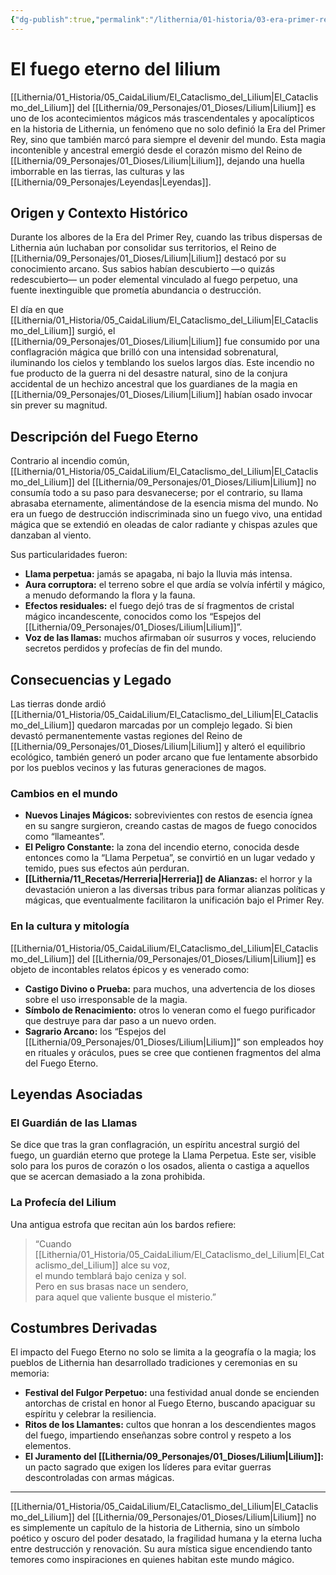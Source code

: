 ```yaml
---
{"dg-publish":true,"permalink":"/lithernia/01-historia/03-era-primer-rey/el-fuego-eterno-del-lilium/","title":"Lithernia/[[01_Historia/05_CaidaLilium/Lithernia/01_Historia/08_EraActual/El_Cataclismo_del_Lilium|El_Cataclismo_del_Lilium|Lithernia/01_Historia/08_EraActual/El_Cataclismo_del_Lilium|El_Cataclismo_del_Lilium del Lilium","tags":["lithernia","evento","magia","historia"]}
---
```


# El fuego eterno del lilium

[[Lithernia/01_Historia/05_CaidaLilium/El_Cataclismo_del_Lilium\|El_Cataclismo_del_Lilium]] del [[Lithernia/09_Personajes/01_Dioses/Lilium\|Lilium]] es uno de los acontecimientos mágicos más trascendentales y apocalípticos en la historia de Lithernia, un fenómeno que no solo definió la Era del Primer Rey, sino que también marcó para siempre el devenir del mundo. Esta magia incontenible y ancestral emergió desde el corazón mismo del Reino de [[Lithernia/09_Personajes/01_Dioses/Lilium\|Lilium]], dejando una huella imborrable en las tierras, las culturas y las [[Lithernia/09_Personajes/Leyendas\|Leyendas]].

## Origen y Contexto Histórico

Durante los albores de la Era del Primer Rey, cuando las tribus dispersas de Lithernia aún luchaban por consolidar sus territorios, el Reino de [[Lithernia/09_Personajes/01_Dioses/Lilium\|Lilium]] destacó por su conocimiento arcano. Sus sabios habían descubierto —o quizás redescubierto— un poder elemental vinculado al fuego perpetuo, una fuente inextinguible que prometía abundancia o destrucción.

El día en que [[Lithernia/01_Historia/05_CaidaLilium/El_Cataclismo_del_Lilium\|El_Cataclismo_del_Lilium]] surgió, el [[Lithernia/09_Personajes/01_Dioses/Lilium\|Lilium]] fue consumido por una conflagración mágica que brilló con una intensidad sobrenatural, iluminando los cielos y temblando los suelos largos días. Este incendio no fue producto de la guerra ni del desastre natural, sino de la conjura accidental de un hechizo ancestral que los guardianes de la magia en [[Lithernia/09_Personajes/01_Dioses/Lilium\|Lilium]] habían osado invocar sin prever su magnitud.

## Descripción del Fuego Eterno

Contrario al incendio común, [[Lithernia/01_Historia/05_CaidaLilium/El_Cataclismo_del_Lilium\|El_Cataclismo_del_Lilium]] del [[Lithernia/09_Personajes/01_Dioses/Lilium\|Lilium]] no consumía todo a su paso para desvanecerse; por el contrario, su llama abrasaba eternamente, alimentándose de la esencia misma del mundo. No era un fuego de destrucción indiscriminada sino un fuego vivo, una entidad mágica que se extendió en oleadas de calor radiante y chispas azules que danzaban al viento.

Sus particularidades fueron:

- **Llama perpetua:** jamás se apagaba, ni bajo la lluvia más intensa.
- **Aura corruptora:** el terreno sobre el que ardía se volvía infértil y mágico, a menudo deformando la flora y la fauna.
- **Efectos residuales:** el fuego dejó tras de sí fragmentos de cristal mágico incandescente, conocidos como los “Espejos del [[Lithernia/09_Personajes/01_Dioses/Lilium\|Lilium]]”.
- **Voz de las llamas:** muchos afirmaban oír susurros y voces, reluciendo secretos perdidos y profecías de fin del mundo.

## Consecuencias y Legado

Las tierras donde ardió [[Lithernia/01_Historia/05_CaidaLilium/El_Cataclismo_del_Lilium\|El_Cataclismo_del_Lilium]] quedaron marcadas por un complejo legado. Si bien devastó permanentemente vastas regiones del Reino de [[Lithernia/09_Personajes/01_Dioses/Lilium\|Lilium]] y alteró el equilibrio ecológico, también generó un poder arcano que fue lentamente absorbido por los pueblos vecinos y las futuras generaciones de magos.

### Cambios en el mundo

- **Nuevos Linajes Mágicos:** sobrevivientes con restos de esencia ígnea en su sangre surgieron, creando castas de magos de fuego conocidos como “llameantes”.
- **El Peligro Constante:** la zona del incendio eterno, conocida desde entonces como la “Llama Perpetua”, se convirtió en un lugar vedado y temido, pues sus efectos aún perduran.
- **[[Lithernia/11_Recetas/Herreria\|Herreria]] de Alianzas:** el horror y la devastación unieron a las diversas tribus para formar alianzas políticas y mágicas, que eventualmente facilitaron la unificación bajo el Primer Rey.

### En la cultura y mitología

[[Lithernia/01_Historia/05_CaidaLilium/El_Cataclismo_del_Lilium\|El_Cataclismo_del_Lilium]] del [[Lithernia/09_Personajes/01_Dioses/Lilium\|Lilium]] es objeto de incontables relatos épicos y es venerado como:

- **Castigo Divino o Prueba:** para muchos, una advertencia de los dioses sobre el uso irresponsable de la magia.
- **Símbolo de Renacimiento:** otros lo veneran como el fuego purificador que destruye para dar paso a un nuevo orden.
- **Sagrario Arcano:** los “Espejos del [[Lithernia/09_Personajes/01_Dioses/Lilium\|Lilium]]” son empleados hoy en rituales y oráculos, pues se cree que contienen fragmentos del alma del Fuego Eterno.

## Leyendas Asociadas

### El Guardián de las Llamas

Se dice que tras la gran conflagración, un espíritu ancestral surgió del fuego, un guardián eterno que protege la Llama Perpetua. Este ser, visible solo para los puros de corazón o los osados, alienta o castiga a aquellos que se acercan demasiado a la zona prohibida.

### La Profecía del Lilium

Una antigua estrofa que recitan aún los bardos refiere:

> “Cuando [[Lithernia/01_Historia/05_CaidaLilium/El_Cataclismo_del_Lilium\|El_Cataclismo_del_Lilium]] alce su voz,  
> el mundo temblará bajo ceniza y sol.  
> Pero en sus brasas nace un sendero,  
> para aquel que valiente busque el misterio.”

## Costumbres Derivadas

El impacto del Fuego Eterno no solo se limita a la geografía o la magia; los pueblos de Lithernia han desarrollado tradiciones y ceremonias en su memoria:

- **Festival del Fulgor Perpetuo:** una festividad anual donde se encienden antorchas de cristal en honor al Fuego Eterno, buscando apaciguar su espíritu y celebrar la resiliencia.
- **Ritos de los Llamantes:** cultos que honran a los descendientes magos del fuego, impartiendo enseñanzas sobre control y respeto a los elementos.
- **El Juramento del [[Lithernia/09_Personajes/01_Dioses/Lilium\|Lilium]]:** un pacto sagrado que exigen los líderes para evitar guerras descontroladas con armas mágicas.

---

[[Lithernia/01_Historia/05_CaidaLilium/El_Cataclismo_del_Lilium\|El_Cataclismo_del_Lilium]] del [[Lithernia/09_Personajes/01_Dioses/Lilium\|Lilium]] no es simplemente un capítulo de la historia de Lithernia, sino un símbolo poético y oscuro del poder desatado, la fragilidad humana y la eterna lucha entre destrucción y renovación. Su aura mística sigue encendiendo tanto temores como inspiraciones en quienes habitan este mundo mágico.
